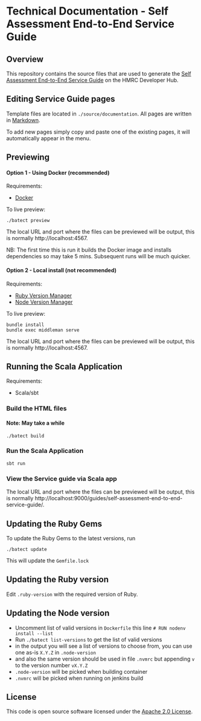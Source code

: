 # Technical Documentation - Self Assessment End-to-End Service Guide

## Overview

This repository contains the source files that are used to generate the [Self Assessment End-to-End Service Guide](https://developer.service.hmrc.gov.uk/guides/self-assessment-end-to-end-service-guide) on the HMRC Developer Hub.

## Editing Service Guide pages

Template files are located in `./source/documentation`. All pages are written in [Markdown](https://en.wikipedia.org/wiki/Markdown).

To add new pages simply copy and paste one of the existing pages, it will automatically appear in the menu.

## Previewing

#### Option 1 - Using Docker (recommended)

Requirements:
* [Docker](https://www.docker.com/)

To live preview:
```
./batect preview
```
The local URL and port where the files can be previewed will be output, this is normally http://localhost:4567.

NB: The first time this is run it builds the Docker image and installs dependencies so may take 5 mins.
Subsequent runs will be much quicker.

#### Option 2 - Local install (not recommended)

Requirements:
* [Ruby Version Manager](https://github.com/rbenv/rbenv)
* [Node Version Manager](https://github.com/nodenv/nodenv)

To live preview:
```
bundle install
bundle exec middleman serve
```
The local URL and port where the files can be previewed will be output, this is normally http://localhost:4567.

## Running the Scala Application

Requirements:
* Scala/sbt

### Build the HTML files

#### Note: May take a while

```
./batect build
```
### Run the Scala Application
```
sbt run
```

### View the Service guide via Scala app

The local URL and port where the files can be previewed will be output, this is normally http://localhost:9000/guides/self-assessment-end-to-end-service-guide/.

## Updating the Ruby Gems

To update the Ruby Gems to the latest versions, run
```
./batect update
```
This will update the `Gemfile.lock`

## Updating the Ruby version

Edit `.ruby-version` with the required version of Ruby.

## Updating the Node version

- Uncomment list of valid versions in `Dockerfile` this line `# RUN nodenv install --list`
- Run `./batect list-versions` to get the list of valid versions
- in the output you will see a list of versions to choose from, you can use one as-is `X.Y.Z` in `.node-version`
- and also the same version should be used in file `.nvmrc` but appending `v` to the version number `vX.Y.Z`
- `.node-version` will be picked when building container
- `.nvmrc` will be picked when running on jenkins build

## License

This code is open source software licensed under the [Apache 2.0 License]("http://www.apache.org/licenses/LICENSE-2.0.html").
